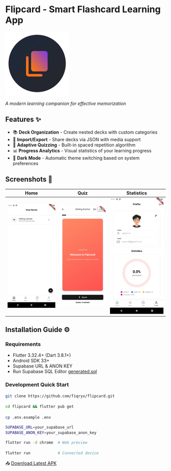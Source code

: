 # Flipcard - Smart Flashcard Learning App

![Flipcard Banner](assets/images/logo.png)

*A modern learning companion for effective memorization* 

## Features ✨

- 📚 **Deck Organization** - Create nested decks with custom categories
- 🔄 **Import/Export** - Share decks via JSON with media support
- 🧠 **Adaptive Quizzing** - Built-in spaced repetition algorithm
- 📊 **Progress Analytics** - Visual statistics of your learning progress
- 🌙 **Dark Mode** - Automatic theme switching based on system preferences

## Screenshots 📱

| Home | Quiz | Statistics |
|-------------|-----------|-----------|
| ![Home](screenshots/home.png) | ![Profile](screenshots/quiz.png) | ![Profile](screenshots/profile.png) |

## Installation Guide ⚙️ 

### Requirements  
- Flutter 3.32.4+ (Dart 3.8.1+)
- Android SDK 33+
- Supabase URL & ANON KEY
- Run Supabase SQL Editor [generated.sql](./generated.sql)

### Development Quick Start  
```bash
git clone https://github.com/fiqryx/flipcard.git

cd flipcard && flutter pub get

cp .env.example .env
```

```bash
SUPABASE_URL=your_supabase_url
SUPABASE_ANON_KEY=your_supabase_anon_key
```

```bash
flutter run -d chrome  # Web preview

flutter run            # Connected device
```

📥 <a href="./outputs/app-release.apk" download="Flipcard.apk">Download Latest APK</a>
